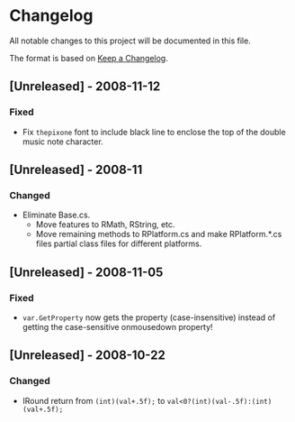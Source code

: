 # Changelog
All notable changes to this project will be documented in this file.

The format is based on [Keep a Changelog](https://keepachangelog.com/en/1.0.0/).


## [Unreleased] - 2008-11-12
### Fixed
- Fix `thepixone` font to include black line to enclose the top of the
  double music note character.


## [Unreleased] - 2008-11
### Changed
- Eliminate Base.cs.
  - Move features to RMath, RString, etc.
  - Move remaining methods to RPlatform.cs and make
    RPlatform.*.cs files partial class files for different platforms.


## [Unreleased] - 2008-11-05
### Fixed
- `var.GetProperty` now gets the property (case-insensitive) instead of
  getting the case-sensitive onmousedown property!


## [Unreleased] - 2008-10-22
### Changed
- IRound return from `(int)(val+.5f);` to `val<0?(int)(val-.5f):(int)(val+.5f);`


